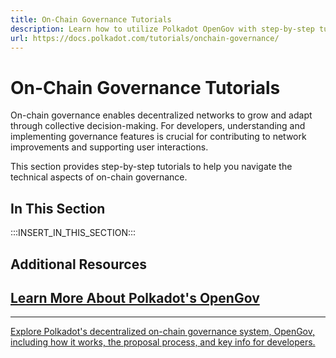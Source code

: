 ```yaml
---
title: On-Chain Governance Tutorials
description: Learn how to utilize Polkadot OpenGov with step-by-step tutorials on on-chain governance, including proposals, referenda, delegation, and voting processes.
url: https://docs.polkadot.com/tutorials/onchain-governance/
---
```


# On-Chain Governance Tutorials

On-chain governance enables decentralized networks to grow and adapt through collective decision-making. For developers, understanding and implementing governance features is crucial for contributing to network improvements and supporting user interactions.

This section provides step-by-step tutorials to help you navigate the technical aspects of on-chain governance.

## In This Section

:::INSERT_IN_THIS_SECTION:::

## Additional Resources

<div class="subsection-wrapper">
  <div class="card">
    <a href="/reference/governance/" target="_blank">
      <h2 class="title">Learn More About Polkadot's OpenGov</h2>
      <hr>
      <p class="description">Explore Polkadot's decentralized on-chain governance system, OpenGov, including how it works, the proposal process, and key info for developers.</p>
    </a>
  </div>
</div>
